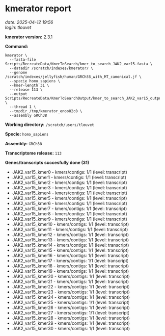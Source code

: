 # kmerator report
*date: 2025-04-12 19:56*  
*login: tlouvet*

**kmerator version:** 2.3.1

**Command:**

```
kmerator \
  --fasta-file Scripts/RecreateData/KmerToSearch/kmer_to_search_JAK2_var15.fasta \
  --datadir /scratch/indexes/kmerator/ \
  --genome /scratch/indexes/jellyfish/human/GRCh38_with_MT_canonical.jf \
  --specie homo_sapiens \
  --kmer-length 31 \
  --release 113 \
  --output Scripts/RecreateData/KmerToSearchOutput/kmer_to_search_JAK2_var15_output \
  --thread 1 \
  --tmpdir /tmp/kmerator_enoo82c8 \
  --assembly GRCh38
```

**Working directory:** `/scratch/users/tlouvet`

**Specie:** `homo_sapiens`

**Assembly:** `GRCh38`

**Transcriptome release:** `113`

**Genes/transcripts succesfully done (31)**

- JAK2_var15_kmer0 - kmers/contigs: 1/1 (level: transcript)
- JAK2_var15_kmer1 - kmers/contigs: 1/1 (level: transcript)
- JAK2_var15_kmer2 - kmers/contigs: 1/1 (level: transcript)
- JAK2_var15_kmer3 - kmers/contigs: 1/1 (level: transcript)
- JAK2_var15_kmer4 - kmers/contigs: 1/1 (level: transcript)
- JAK2_var15_kmer5 - kmers/contigs: 1/1 (level: transcript)
- JAK2_var15_kmer6 - kmers/contigs: 1/1 (level: transcript)
- JAK2_var15_kmer7 - kmers/contigs: 1/1 (level: transcript)
- JAK2_var15_kmer8 - kmers/contigs: 1/1 (level: transcript)
- JAK2_var15_kmer9 - kmers/contigs: 1/1 (level: transcript)
- JAK2_var15_kmer10 - kmers/contigs: 1/1 (level: transcript)
- JAK2_var15_kmer11 - kmers/contigs: 1/1 (level: transcript)
- JAK2_var15_kmer12 - kmers/contigs: 1/1 (level: transcript)
- JAK2_var15_kmer13 - kmers/contigs: 1/1 (level: transcript)
- JAK2_var15_kmer14 - kmers/contigs: 1/1 (level: transcript)
- JAK2_var15_kmer15 - kmers/contigs: 1/1 (level: transcript)
- JAK2_var15_kmer16 - kmers/contigs: 1/1 (level: transcript)
- JAK2_var15_kmer17 - kmers/contigs: 1/1 (level: transcript)
- JAK2_var15_kmer18 - kmers/contigs: 1/1 (level: transcript)
- JAK2_var15_kmer19 - kmers/contigs: 1/1 (level: transcript)
- JAK2_var15_kmer20 - kmers/contigs: 1/1 (level: transcript)
- JAK2_var15_kmer21 - kmers/contigs: 1/1 (level: transcript)
- JAK2_var15_kmer22 - kmers/contigs: 1/1 (level: transcript)
- JAK2_var15_kmer23 - kmers/contigs: 1/1 (level: transcript)
- JAK2_var15_kmer24 - kmers/contigs: 1/1 (level: transcript)
- JAK2_var15_kmer25 - kmers/contigs: 1/1 (level: transcript)
- JAK2_var15_kmer26 - kmers/contigs: 1/1 (level: transcript)
- JAK2_var15_kmer27 - kmers/contigs: 1/1 (level: transcript)
- JAK2_var15_kmer28 - kmers/contigs: 1/1 (level: transcript)
- JAK2_var15_kmer29 - kmers/contigs: 1/1 (level: transcript)
- JAK2_var15_kmer30 - kmers/contigs: 1/1 (level: transcript)
